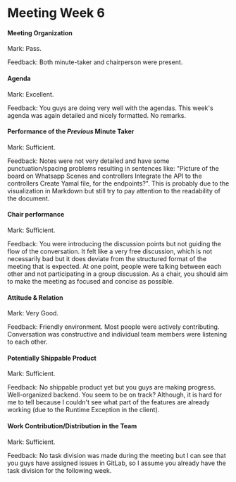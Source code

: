 # Meeting Week 6

#### Meeting Organization

Mark: Pass.

Feedback: Both minute-taker and chairperson were present.


#### Agenda 

Mark: Excellent.

Feedback: You guys are doing very well with the agendas. This week's agenda was again detailed and nicely formatted. No remarks.


#### Performance of the *Previous* Minute Taker

Mark: Sufficient.

Feedback: Notes were not very detailed and have some punctuation/spacing problems resulting in sentences like: "Picture of the board on Whatsapp Scenes and controllers Integrate the API to the controllers Create Yamal file, for the endpoints?". This is probably due to the visualization in Markdown but still try to pay attention to the readability of the document.



#### Chair performance

Mark: Sufficient. 

Feedback: You were introducing the discussion points but not guiding the flow of the conversation. It felt like a very free discussion, which is not necessarily bad but it does deviate from the structured format of the meeting that is expected. At one point, people were talking between each other and not participating in a group discussion. As a chair, you should aim to make the meeting as focused and concise as possible. 


#### Attitude & Relation

Mark: Very Good.

Feedback: Friendly environment. Most people were actively contributing. Conversation was constructive and individual team members were listening to each other.

#### Potentially Shippable Product

Mark: Sufficient.

Feedback: No shippable product yet but you guys are making progress. Well-organized backend. You seem to be on track? Although, it is hard for me to tell because I couldn't see what part of the features are already working (due to the Runtime Exception in the client).

#### Work Contribution/Distribution in the Team

Mark: Sufficient.

Feedback: No task division was made during the meeting but I can see that you guys have assigned issues in GitLab, so I assume you already have the task division for the following week.